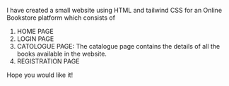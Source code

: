 I have created a small website using HTML and tailwind CSS for an Online Bookstore platform which consists of 
1. HOME PAGE
2. LOGIN PAGE
3. CATOLOGUE PAGE: The catalogue page contains the details of all the books available in the website.
4. REGISTRATION PAGE
   
Hope you would like it!
